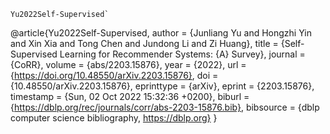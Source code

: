 ```
Yu2022Self-Supervised`
```
@article{Yu2022Self-Supervised,
  author    = {Junliang Yu and
               Hongzhi Yin and
               Xin Xia and
               Tong Chen and
               Jundong Li and
               Zi Huang},
  title     = {Self-Supervised Learning for Recommender Systems: {A} Survey},
  journal   = {CoRR},
  volume    = {abs/2203.15876},
  year      = {2022},
  url       = {https://doi.org/10.48550/arXiv.2203.15876},
  doi       = {10.48550/arXiv.2203.15876},
  eprinttype = {arXiv},
  eprint    = {2203.15876},
  timestamp = {Sun, 02 Oct 2022 15:32:36 +0200},
  biburl    = {https://dblp.org/rec/journals/corr/abs-2203-15876.bib},
  bibsource = {dblp computer science bibliography, https://dblp.org}
}
```
````